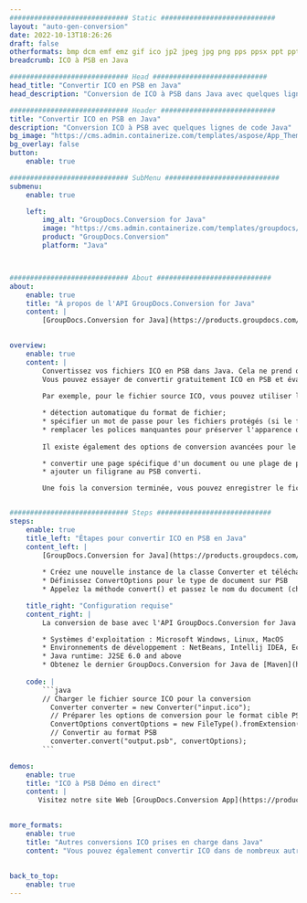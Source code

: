 ```yaml
---
############################# Static ############################
layout: "auto-gen-conversion"
date: 2022-10-13T18:26:26
draft: false
otherformats: bmp dcm emf emz gif ico jp2 jpeg jpg png pps ppsx ppt pptx psb psd svg svgz tga tif tiff webp wmf wmz
breadcrumb: ICO à PSB en Java

############################# Head ############################
head_title: "Convertir ICO en PSB en Java"
head_description: "Conversion de ICO à PSB dans Java avec quelques lignes de code. Convertissez plus de 160 formats de fichiers à l'aide de l'API de conversion de documents GroupDocs pour Java"

############################# Header ############################
title: "Convertir ICO en PSB en Java"
description: "Conversion ICO à PSB avec quelques lignes de code Java"
bg_image: "https://cms.admin.containerize.com/templates/aspose/App_Themes/V3/images/bg/header1.png"
bg_overlay: false
button:
    enable: true

############################# SubMenu ############################
submenu:
    enable: true

    left:
        img_alt: "GroupDocs.Conversion for Java"
        image: "https://cms.admin.containerize.com/templates/groupdocs/images/product-logos/90x90-noborder/groupdocs-conversion-java.png"
        product: "GroupDocs.Conversion"
        platform: "Java"



############################# About ############################
about:
    enable: true
    title: "À propos de l'API GroupDocs.Conversion for Java"
    content: |
        [GroupDocs.Conversion for Java](https://products.groupdocs.com/conversion/java/) est une API de conversion de format de fichier avancée pour la conversion entre les formats d'image et de document populaires tels que Microsoft Office, OpenDocument, PDF, HTML, e-mail, CAO. et bien plus encore avec seulement quelques lignes de code. L'API native détecte automatiquement les formats des documents originaux et propose de nombreuses options de personnalisation des documents convertis. Outre la fonction d'extraction d'informations d'un document, il prend également en charge la mise en cache des résultats de conversion sur le disque local par défaut. Cependant, tout type de stockage de cache peut être pris en charge en implémentant les interfaces appropriées - Amazon S3, Dropbox, Google Drive, Windows Azure, Reddis ou tout autre.
    

overview:
    enable: true
    content: |
        Convertissez vos fichiers ICO en PSB dans Java. Cela ne prend que quelques lignes de code Java sur n'importe quelle plate-forme de votre choix, telle que Windows, Linux, macOS.
        Vous pouvez essayer de convertir gratuitement ICO en PSB et évaluer la qualité des résultats de conversion. En plus des scripts de conversion de fichiers simples, vous pouvez essayer des options plus sophistiquées pour charger le fichier source ICO et stocker la sortie PSB. 
        
        Par exemple, pour le fichier source ICO, vous pouvez utiliser les options de chargement suivantes :

        * détection automatique du format de fichier;
        * spécifier un mot de passe pour les fichiers protégés (si le format de fichier le prend en charge);
        * remplacer les polices manquantes pour préserver l'apparence du document.
        
        Il existe également des options de conversion avancées pour le fichier PSB :

        * convertir une page spécifique d'un document ou une plage de pages;
        * ajouter un filigrane au PSB converti.

        Une fois la conversion terminée, vous pouvez enregistrer le fichier PSB dans votre chemin de fichier local ou dans un stockage tiers tel que FTP, Amazon S3, Google Drive, Dropbox, etc. Veuillez noter - pour convertir ICO à PSB, vous n'avez pas besoin d'installer de logiciel supplémentaire, tel que MS Office, Open Office, Adobe Acrobat Reader, etc.


############################# Steps ############################
steps:
    enable: true
    title_left: "Étapes pour convertir ICO en PSB en Java"
    content_left: |
        [GroupDocs.Conversion for Java](https://products.groupdocs.com/conversion/java/) permet aux développeurs de convertir facilement le fichier ICO en PSB avec quelques lignes de code.
        
        * Créez une nouvelle instance de la classe Converter et téléchargez le fichier ICO avec le chemin complet
        * Définissez ConvertOptions pour le type de document sur PSB
        * Appelez la méthode convert() et passez le nom du document (chemin complet) et le format (PSB) en tant que paramètre

    title_right: "Configuration requise"
    content_right: |
        La conversion de base avec l'API GroupDocs.Conversion for Java peut être effectuée avec seulement quelques lignes de code. Nos API sont prises en charge sur toutes les principales plates-formes et systèmes d'exploitation. Avant d'exécuter le code ci-dessous, assurez-vous que les prérequis suivants sont installés sur votre système.

        * Systèmes d'exploitation : Microsoft Windows, Linux, MacOS
        * Environnements de développement : NetBeans, Intellij IDEA, Eclipse, etc.
        * Java runtime: J2SE 6.0 and above
        * Obtenez le dernier GroupDocs.Conversion for Java de [Maven](https://repository.groupdocs.com/webapp/#/artifacts/browse/tree/General/repo/com/groupdocs/groupdocs-conversion)
         
    code: |
        ```java    
        // Charger le fichier source ICO pour la conversion
          Converter converter = new Converter("input.ico");
          // Préparer les options de conversion pour le format cible PSB
          ConvertOptions convertOptions = new FileType().fromExtension("psb").getConvertOptions();
          // Convertir au format PSB
          converter.convert("output.psb", convertOptions);
        ```

demos:
    enable: true
    title: "ICO à PSB Démo en direct"
    content: |
       Visitez notre site Web [GroupDocs.Conversion App](https://products.groupdocs.app/conversion/family) et essayez la conversion ICO à PSB maintenant. La démo gratuite présente les avantages suivants
          

more_formats:
    enable: true
    title: "Autres conversions ICO prises en charge dans Java"
    content: "Vous pouvez également convertir ICO dans de nombreux autres formats de fichiers. Veuillez consulter la liste ci-dessous."
       
       
back_to_top:
    enable: true
---
```

